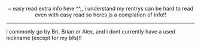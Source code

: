 <p align="center">
~ easy read extra info here ^^,, i understand my rentrys can be hard to read even with easy read so heres js a complation of info!!

<hr>

i commonly go by Bri, Brian or Alex, and i dont currently have a used nickname (except for my bfs)!!
</p>
